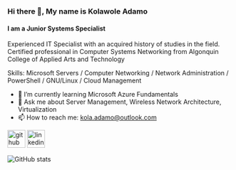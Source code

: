 

### Hi there 👋, My name is Kolawole Adamo
#### I am a Junior Systems Specialist  
Experienced IT Specialist with an acquired history of studies in the field. Certified professional in Computer Systems Networking from Algonquin College of Applied Arts and Technology

Skills: Microsoft Servers / Computer Networking / Network Administration / PowerShell / GNU/Linux / Cloud Management 

- 🌱 I’m currently learning Microsoft Azure Fundamentals  
- 💬 Ask me about Server Management, Wireless Network Architecture, Virtualization 
- 📫 How to reach me: kola.adamo@outlook.com 


[<img src='https://cdn.jsdelivr.net/npm/simple-icons@3.0.1/icons/github.svg' alt='github' height='40'>](https://github.com/adam0412)  [<img src='https://cdn.jsdelivr.net/npm/simple-icons@3.0.1/icons/linkedin.svg' alt='linkedin' height='40'>](https://www.linkedin.com/in/https://www.linkedin.com/in/kolawole-adamo-4376a8191//)  

![GitHub stats](https://github-readme-stats.vercel.app/api?username=adam0412&show_icons=true)  


